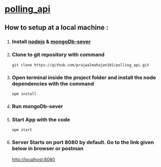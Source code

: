 [polling\_api](https://polling-app-api.herokuapp.com/)
======================================================

How to setup at a local machine :
---------------------------------

1.  ### Install [nodejs](https://nodejs.org/en/) & [mongoDb-sever](https://www.mongodb.com/try/download/community/)

2.  ### Clone to git repository with command

    `git clone https://github.com/prajwalmahajan101/polling_api.git`
3.  ### Open terminal inside the project folder and install the node dependencies with the command

    `npm install`
4.  ### Run mongoDb-sever

5.  ### Start App with the code

    `npm start`
6.  ### Server Starts on port 8080 by default. Go to the link given below in browser or postman

    [http://localhost:8080](http://localhost:8080/)